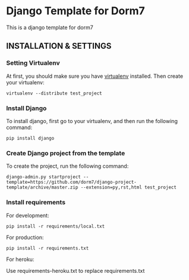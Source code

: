 # Django Template for Dorm7

This is a django template for dorm7

## INSTALLATION & SETTINGS

### Setting Virtualenv

At first, you should make sure you have [virtualenv](http://www.virtualenv.org/) installed. Then create your virtualenv:

    virtualenv --distribute test_project

### Install Django

To install django, first go to your virtualenv, and then run the following command:

    pip install django

### Create Django project from the template

To create the project, run the following command:

    django-admin.py startproject --template=https://github.com/dorm7/django-project-template/archive/master.zip --extension=py,rst,html test_project

### Install requirements

For development:

    pip install -r requirements/local.txt

For production:

    pip install -r requirements.txt

For heroku:

Use requirements-heroku.txt to replace requirements.txt

